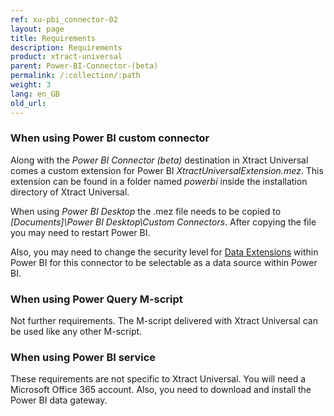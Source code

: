 ```yaml
---
ref: xu-pbi_connector-02
layout: page
title: Requirements
description: Requirements
product: xtract-universal
parent: Power-BI-Connector-(beta)
permalink: /:collection/:path
weight: 3
lang: en_GB
old_url:
---
```


### When using Power BI custom connector

Along with the *Power BI Connector (beta)* destination in Xtract Universal comes a custom extension for Power BI *XtractUniversalExtension.mez*. This extension can be found in a folder named *powerbi* inside the installation directory of Xtract Universal. 

When using *Power BI Desktop* the .mez file needs to be copied to *[Documents]\Power BI Desktop\Custom Connectors*. After copying the file you may need to restart Power BI. <br>

Also, you may need to change the security level for [Data Extensions](https://docs.microsoft.com/en-us/power-bi/desktop-connector-extensibility#data-extension-security) within Power BI for this connector to be selectable as a data source within Power BI.

### When using Power Query M-script

Not further requirements. The M-script delivered with Xtract Universal can be used like any other M-script.

### When using Power BI service

These requirements are not specific to Xtract Universal. You will need a Microsoft Office 365 account. Also, you need to download and install the Power BI data gateway.



